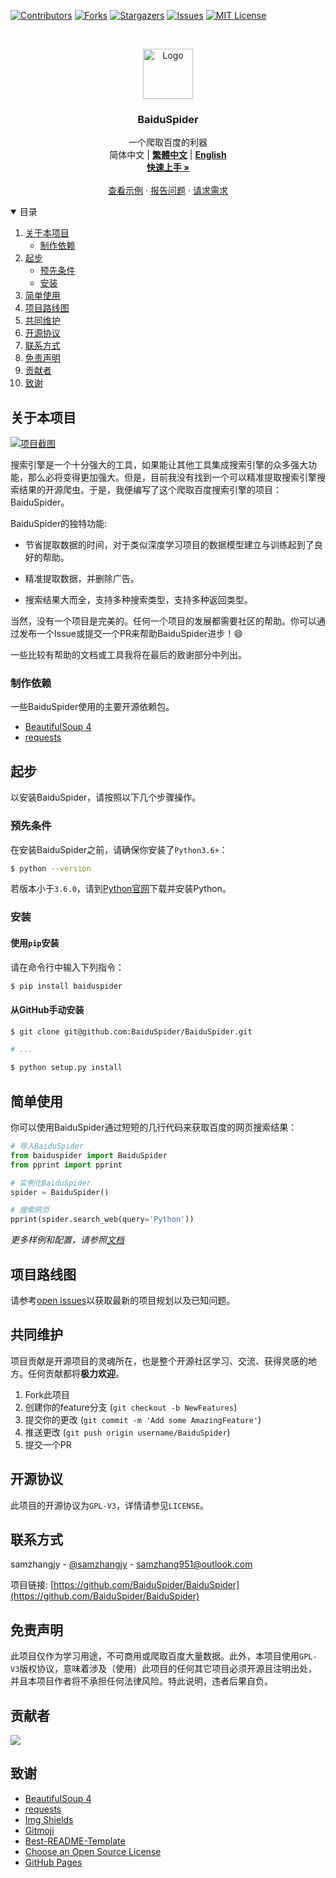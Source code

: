 <!--
*** Thanks for checking out the Best-README-Template. If you have a suggestion
*** that would make this better, please fork the repo and create a pull request
*** or simply open an issue with the tag "enhancement".
*** Thanks again! Now go create something AMAZING! :D
-->



<!-- PROJECT SHIELDS -->
<!--
*** I'm using markdown "reference style" links for readability.
*** Reference links are enclosed in brackets [ ] instead of parentheses ( ).
*** See the bottom of this document for the declaration of the reference variables
*** for contributors-url, forks-url, etc. This is an optional, concise syntax you may use.
*** https://www.markdownguide.org/basic-syntax/#reference-style-links
-->
[![Contributors][contributors-shield]][contributors-url]
[![Forks][forks-shield]][forks-url]
[![Stargazers][stars-shield]][stars-url]
[![Issues][issues-shield]][issues-url]
[![MIT License][license-shield]][license-url]



<!-- PROJECT LOGO -->
<br />
<p align="center">
  <a href="https://github.com/BaiduSpider/BaiduSpider">
    <img src="https://baiduspider.github.io/assets/logo.png" alt="Logo" width="80" height="80">
  </a>

  <h3 align="center">BaiduSpider</h3>

  <p align="center">
    一个爬取百度的利器
    <br />
    <span>简体中文</span>
    |
    <a href="https://github.com/BaiduSpider/BaiduSpider/blob/dev/README-zh-tw.md"><strong>繁體中文</strong></a>
    |
    <a href="https://github.com/BaiduSpider/BaiduSpider/blob/dev/README-en.md"><strong>English</strong></a>
    <br />
    <a href="https://baiduspider.github.io/"><strong>快速上手 »</strong></a>
    <br />
    <br />
    <a href="https://baiduspider.github.io/usage/get-started/">查看示例</a>
    ·
    <a href="https://github.com/BaiduSpider/BaiduSpider/issues">报告问题</a>
    ·
    <a href="https://github.com/BaiduSpider/BaiduSpider/issues">请求需求</a>
  </p>
</p>



<!-- TABLE OF CONTENTS -->
<details open="open">
  <summary>目录</summary>
  <ol>
    <li>
      <a href="#关于本项目">关于本项目</a>
      <ul>
        <li><a href="#制作依赖">制作依赖</a></li>
      </ul>
    </li>
    <li>
      <a href="#起步">起步</a>
      <ul>
        <li><a href="#预先条件">预先条件</a></li>
        <li><a href="#安装">安装</a></li>
      </ul>
    </li>
    <li><a href="#简单使用">简单使用</a></li>
    <li><a href="#项目路线图">项目路线图</a></li>
    <li><a href="#共同维护">共同维护</a></li>
    <li><a href="#开源协议">开源协议</a></li>
    <li><a href="#联系方式">联系方式</a></li>
    <li><a href="#免责声明">免责声明</a></li>
    <li><a href="#贡献者">贡献者</a></li>
    <li><a href="#致谢">致谢</a></li>
  </ol>
</details>


<!-- ## 警告

此分支为`dev`分支，也就是开发分支。此分支下的所有代码可能均没有通过（尚未编写的）单元测试。也就是说，所有代码或功能可能都不稳定，仅供参考。不建议在开源项目中使用此分支的BaiduSpider。 -->


<!-- ABOUT THE PROJECT -->
## 关于本项目

[![项目截图][product-screenshot]](https://baiduspider.github.io)

搜索引擎是一个十分强大的工具，如果能让其他工具集成搜索引擎的众多强大功能，那么必将变得更加强大。但是，目前我没有找到一个可以精准提取搜索引擎搜索结果的开源爬虫。于是，我便编写了这个爬取百度搜索引擎的项目：BaiduSpider。

BaiduSpider的独特功能:
* 节省提取数据的时间，对于类似深度学习项目的数据模型建立与训练起到了良好的帮助。

* 精准提取数据，并删除广告。

* 搜索结果大而全，支持多种搜索类型，支持多种返回类型。

当然，没有一个项目是完美的。任何一个项目的发展都需要社区的帮助。你可以通过发布一个Issue或提交一个PR来帮助BaiduSpider进步！:smile:

一些比较有帮助的文档或工具我将在最后的致谢部分中列出。

### 制作依赖

一些BaiduSpider使用的主要开源依赖包。

* [BeautifulSoup 4](https://www.crummy.com/software/BeautifulSoup/)
* [requests](https://docs.python-requests.org/zh_CN/latest/)



<!-- GETTING STARTED -->
## 起步

以安装BaiduSpider，请按照以下几个步骤操作。

### 预先条件

在安装BaiduSpider之前，请确保你安装了`Python3.6+`：

```sh
$ python --version
```

若版本小于`3.6.0`，请到[Python官网](https://www.python.org/downloads/)下载并安装Python。

### 安装

#### 使用`pip`安装

请在命令行中输入下列指令：

```sh
$ pip install baiduspider
```

#### 从GitHub手动安装

```sh
$ git clone git@github.com:BaiduSpider/BaiduSpider.git

# ...

$ python setup.py install
```


<!-- USAGE EXAMPLES -->
## 简单使用

你可以使用BaiduSpider通过短短的几行代码来获取百度的网页搜索结果：

```python
# 导入BaiduSpider
from baiduspider import BaiduSpider
from pprint import pprint

# 实例化BaiduSpider
spider = BaiduSpider()

# 搜索网页
pprint(spider.search_web(query='Python'))
```

_更多样例和配置，请参照[文档](https://baiduspider.github.io)_



<!-- ROADMAP -->
## 项目路线图

请参考[open issues](https://github.com/BaiduSpider/BaiduSpider/issues)以获取最新的项目规划以及已知问题。



<!-- CONTRIBUTING -->
## 共同维护

项目贡献是开源项目的灵魂所在，也是整个开源社区学习、交流、获得灵感的地方。任何贡献都将**极力欢迎**。

1. Fork此项目
2. 创建你的feature分支 (`git checkout -b NewFeatures`)
3. 提交你的更改 (`git commit -m 'Add some AmazingFeature'`)
4. 推送更改 (`git push origin username/BaiduSpider`)
5. 提交一个PR



<!-- LICENSE -->
## 开源协议

此项目的开源协议为`GPL-V3`，详情请参见`LICENSE`。



<!-- CONTACT -->
## 联系方式

samzhangjy - [@samzhangjy](https://twitter.com/samzhangjy) - samzhang951@outlook.com

项目链接: [https://github.com/BaiduSpider/BaiduSpider](https://github.com/BaiduSpider/BaiduSpider)


## 免责声明

此项目仅作为学习用途，不可商用或爬取百度大量数据。此外，本项目使用`GPL-V3`版权协议，意味着涉及（使用）此项目的任何其它项目必须开源且注明出处，并且本项目作者将不承担任何法律风险。特此说明，违者后果自负。


## 贡献者

<a href="https://github.com/baiduspider/baiduspider/graphs/contributors">
  <img src="https://contrib.rocks/image?repo=baiduspider/baiduspider" />
</a>


<!-- ACKNOWLEDGEMENTS -->
## 致谢
* [BeautifulSoup 4](https://www.crummy.com/software/BeautifulSoup/)
* [requests](https://docs.python-requests.org/zh_CN/latest/)
* [Img Shields](https://shields.io)
* [Gitmoji](https://gitmoji.dev/)
* [Best-README-Template](https://github.com/othneildrew/Best-README-Template)
* [Choose an Open Source License](https://choosealicense.com)
* [GitHub Pages](https://pages.github.com)





<!-- MARKDOWN LINKS & IMAGES -->
<!-- https://www.markdownguide.org/basic-syntax/#reference-style-links -->
[contributors-shield]: https://img.shields.io/github/contributors/BaiduSpider/BaiduSpider?style=for-the-badge
[contributors-url]: https://github.com/BaiduSpider/BaiduSpider/graphs/contributors
[forks-shield]: https://img.shields.io/github/forks/BaiduSpider/BaiduSpider?style=for-the-badge
[forks-url]: https://github.com/BaiduSpider/BaiduSpider/network/members
[stars-shield]: https://img.shields.io/github/stars/BaiduSpider/BaiduSpider?style=for-the-badge
[stars-url]: https://github.com/BaiduSpider/BaiduSpider/stargazers
[issues-shield]: https://img.shields.io/github/issues/BaiduSpider/BaiduSpider?style=for-the-badge
[issues-url]: https://github.com/BaiduSpider/BaiduSpider/issues
[license-shield]: https://img.shields.io/github/license/BaiduSpider/BaiduSpider?style=for-the-badge
[license-url]: https://github.com/BaiduSpider/BaiduSpider/blob/master/LICENSE
[product-screenshot]: https://i.loli.net/2021/04/22/V7gGrmTDlfR5U24.png